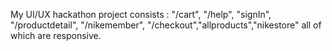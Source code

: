My UI/UX hackathon project consists : "/cart", "/help", "signIn", "/productdetail", "/nikemember", "/checkout","allproducts","nikestore" all of which are responsive. 

